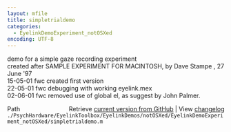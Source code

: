 ```yaml
---
layout: mfile
title: simpletrialdemo
categories:
  - EyelinkDemoExperiment_notOSXed
encoding: UTF-8
---
```


demo for a simple gaze recording experiment  
created after SAMPLE EXPERIMENT FOR MACINTOSH, by Dave Stampe , 27 June '97  
15-05-01    fwc created first version  
22-05-01    fwc debugging with working eyelink.mex  
02-06-01    fwc removed use of global el, as suggest by John Palmer.  


<div class="code_header" style="text-align:right;">
  <span style="float:left;">Path&nbsp;&nbsp;</span> <span class="counter">Retrieve <a href=
  "https://raw.github.com/Psychtoolbox-3/Psychtoolbox-3/beta/./PsychHardware/EyelinkToolbox/EyelinkDemos/notOSXed/EyelinkDemoExperiment_notOSXed/simpletrialdemo.m">current version from GitHub</a> | View <a href=
  "https://github.com/Psychtoolbox-3/Psychtoolbox-3/commits/beta/./PsychHardware/EyelinkToolbox/EyelinkDemos/notOSXed/EyelinkDemoExperiment_notOSXed/simpletrialdemo.m">changelog</a></span>
</div>
<div class="code">
  <code>./PsychHardware/EyelinkToolbox/EyelinkDemos/notOSXed/EyelinkDemoExperiment_notOSXed/simpletrialdemo.m</code>
</div>

